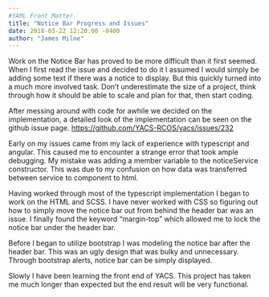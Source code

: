 ```yaml
---
#YAML Front Matter.
title: "Notice Bar Progress and Issues"
date: 2018-03-22 12:20:00 -0400
author: "James Milne"
---
```


Work on the Notice Bar has proved to be more difficult than it first seemed. When I first read the issue and decided to do it I assumed I would simply be adding some text if there was a notice to display. But this quickly turned into a much more involved task. Don’t underestimate the size of a project, think through how it should be able to scale and plan for that, then start coding. 

After messing around with code for awhile we decided on the implementation, a detailed look of the implementation can be seen on the github issue page. https://github.com/YACS-RCOS/yacs/issues/232

Early on my issues came from my lack of experience with typescript and angular. This caused me to encounter a strange error that took ample debugging. My mistake was adding a member variable to the noticeService constructor. This was due to my confusion on how data was transferred between service to component to html. 

Having worked through most of the typescript implementation I began to work on the HTML and SCSS. I have never worked with CSS so figuring out how to simply move the notice bar out from behind the header bar was an issue. I finally found the keyword “margin-top” which allowed me to lock the notice bar under the header bar. 

Before I began to utilize bootstrap I was modeling the notice bar after the header bar. This was an ugly design that was bulky and unnecessary. Through bootstrap alerts, notice bar can be simply displayed. 

Slowly I have been learning the front end of YACS. This project has taken me much longer than expected but the end result will be very functional.
